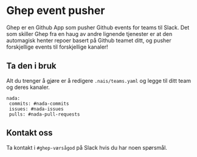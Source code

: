 # Ghep event pusher

Ghep er en Github App som pusher Github events for teams til Slack.
Det som skiller Ghep fra en haug av andre lignende tjenester er at den automagisk henter repoer basert på Github teamet ditt, og pusher forskjellige events til forskjellige kanaler!

## Ta den i bruk

Alt du trenger å gjøre er å redigere `.nais/teams.yaml` og legge til ditt team og deres kanaler.

```
nada:
 commits: #nada-commits
 issues: #nada-issues
 pulls: #nada-pull-requests
```

## Kontakt oss

Ta kontakt i `#ghep-værsågod` på Slack hvis du har noen spørsmål.
